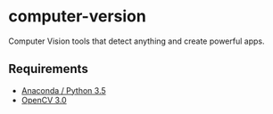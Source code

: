 # computer-version

Computer Vision tools that detect anything and create powerful apps.

## Requirements
- [Anaconda / Python 3.5](https://www.continuum.io/downloads)
- [OpenCV 3.0](http://opencv.org/)
